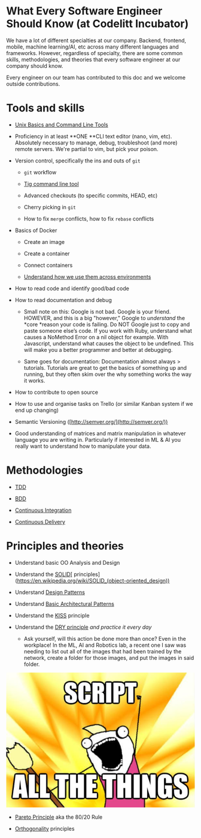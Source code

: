 # What Every Software Engineer Should Know (at Codelitt Incubator) 

We have a lot of different specialties at our company. Backend, frontend, mobile, machine learning/AI, etc across many different languages and frameworks. However, regardless of specialty, there are some common skills, methodologies, and theories that every software engineer at our company should know.  

Every engineer on our team has contributed to this doc and we welcome outside contributions.  

# Tools and skills

* [Unix Basics and Command Line Tools](https://github.com/jlevy/the-art-of-command-line)

* Proficiency in at least **ONE **CLI text editor (nano, vim, etc). Absolutely necessary to manage, debug, troubleshoot (and more) remote servers. We're partial to vim, but pick your poison.

* Version control, specifically the ins and outs of `git`

    * `git` workflow

    * [Tig command line tool](https://github.com/jonas/tig)

    * Advanced checkouts (to specific commits, HEAD, etc)

    * Cherry picking in `git`

    * How to fix `merge` conflicts, how to fix `rebase` conflicts

* Basics of Docker

    * Create an image

    * Create a container

    * Connect containers

    * [Understand how we use them across environments](https://github.com/codelittinc/incubator-resources/blob/master/best_practices/environments.md)

* How to read code and identify good/bad code

* How to read documentation and debug

    * Small note on this: Google is not bad. Google is your friend. HOWEVER, and this is a big "however," Google to *understand* the *core *reason your code is failing. Do NOT Google just to copy and paste someone else’s code. If you work with Ruby, understand what causes a NoMethod Error on a nil object for example. With Javascript, understand what causes the object to be undefined. This will make you a better programmer and better at debugging.

    * Same goes for documentation: Documentation almost always > tutorials. Tutorials are great to get the basics of something up and running, but they often skim over the why something works the way it works. 

* How to contribute to open source 

* How to use and organise tasks on Trello (or similar Kanban system if we end up changing)

* Semantic Versioning ([http://semver.org/](http://semver.org/))

* Good understanding of matrices and matrix manipulation in whatever language you are writing in. Particularly if interested in ML & AI you really want to understand how to manipulate your data. 

# Methodologies

* [TDD](https://en.wikipedia.org/wiki/Test-driven_development)

* [BDD](https://pt.wikipedia.org/wiki/Behavior_Driven_Development)

* [Continuous Integration](https://en.wikipedia.org/wiki/Continuous_integration)

* [Continuous Delivery](https://en.wikipedia.org/wiki/Continuous_delivery)

# Principles and theories 

* Understand basic OO Analysis and Design

* Understand the [SOLID](https://en.wikipedia.org/wiki/SOLID_(object-oriented_design))[ principles](https://en.wikipedia.org/wiki/SOLID_(object-oriented_design))

* Understand [Design Patterns](https://en.wikipedia.org/wiki/Software_design_pattern)

* Understand [Basic Architectural Patterns](https://en.wikipedia.org/wiki/Architectural_pattern)

* Understand the [KISS](http://en.wikipedia.org/wiki/KISS_principle) principle

* Understand the [DRY principle](https://en.wikipedia.org/wiki/Don%27t_repeat_yourself) *and practice it every day*

    * Ask yourself, will this action be done more than once? Even in the workplace! In the ML, AI and Robotics lab, a recent one I saw was needing to list out all of the images that had been trained by the network, create a folder for those images, and put the images in said folder. 

![script all the things](../images/script-all-the-things.jpg)

* [Pareto Principle](https://en.wikipedia.org/wiki/Pareto_principle) aka the 80/20 Rule 

* [Orthogonality](https://en.wikipedia.org/wiki/Orthogonality_(programming)) principles 

